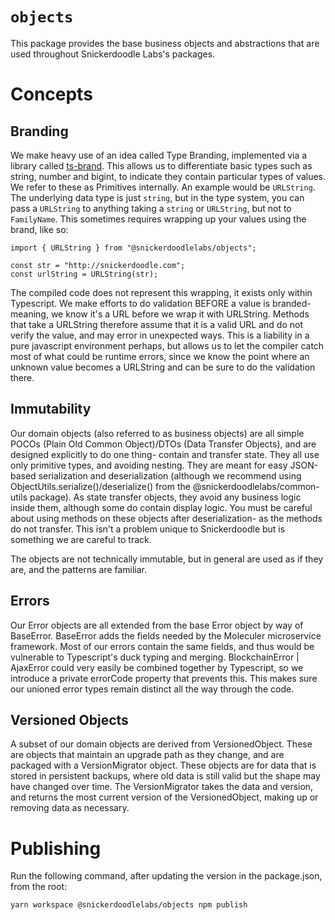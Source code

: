 # `objects`
This package provides the base business objects and abstractions that are used throughout Snickerdoodle Labs's packages. 

# Concepts
## Branding
We make heavy use of an idea called Type Branding, implemented via a library called [ts-brand](https://www.npmjs.com/package/ts-brand). This allows us to differentiate basic types such as string, number and bigint, to indicate they contain particular types of values. We refer to these as Primitives internally. An example would be `URLString`. The underlying data type is just `string`, but in the type system, you can pass a `URLString` to anything taking a `string` or `URLString`, but not to `FamilyName`. This sometimes requires wrapping up your values using the brand, like so:

```
import { URLString } from "@snickerdoodlelabs/objects";

const str = "http://snickerdoodle.com";
const urlString = URLString(str);
```
The compiled code does not represent this wrapping, it exists only within Typescript. We make efforts to do validation BEFORE a value is branded- meaning, we know it's a URL before we wrap it with URLString. Methods that take a URLString therefore assume that it is a valid URL and do not verify the value, and may error in unexpected ways. This is a liability in a pure javascript environment perhaps, but allows us to let the compiler catch most of what could be runtime errors, since we know the point where an unknown value becomes a URLString and can be sure to do the validation there.

## Immutability
Our domain objects (also referred to as business objects) are all simple POCOs (Plain Old Common Object)/DTOs (Data Transfer Objects), and are designed explicitly to do one thing- contain and transfer state. They all use only primitive types, and avoiding nesting. They are meant for easy JSON-based serialization and deserialization (although we recommend using ObjectUtils.serialize()/deserialize() from the @snickerdoodlelabs/common-utils package). As state transfer objects, they avoid any business logic inside them, although some do contain display logic. You must be careful about using methods on these objects after deserialization- as the methods do not transfer. This isn't a problem unique to Snickerdoodle but is something we are careful to track.

The objects are not technically immutable, but in general are used as if they are, and the patterns are familiar.

## Errors
Our Error objects are all extended from the base Error object by way of BaseError. BaseError adds the fields needed by the Moleculer microservice framework. Most of our errors contain the same fields, and thus would be vulnerable to Typescript's duck typing and merging. BlockchainError | AjaxError could very easily be combined together by Typescript, so we introduce a private errorCode property that prevents this. This makes sure our unioned error types remain distinct all the way through the code.

## Versioned Objects
A subset of our domain objects are derived from VersionedObject. These are objects that maintain an upgrade path as they change, and are packaged with a VersionMigrator object. These objects are for data that is stored in persistent backups, where old data is still valid but the shape may have changed over time. The VersionMigrator takes the data and version, and returns the most current version of the VersionedObject, making up or removing data as necessary.

# Publishing
Run the following command, after updating the version in the package.json, from the root:

```shell
yarn workspace @snickerdoodlelabs/objects npm publish
 ```
